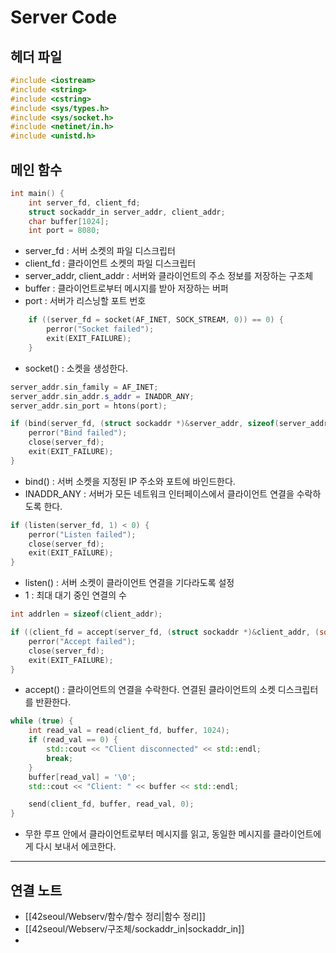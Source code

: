 # Server Code
## 헤더 파일
```cpp
#include <iostream>
#include <string>
#include <cstring>
#include <sys/types.h>
#include <sys/socket.h>
#include <netinet/in.h>
#include <unistd.h>
```

## 메인 함수
```cpp
int main() {
	int server_fd, client_fd;
	struct sockaddr_in server_addr, client_addr;
	char buffer[1024];
	int port = 8080;

```
- server_fd : 서버 소켓의 파일 디스크립터
- client_fd : 클라이언트 소켓의 파일 디스크립터
- server_addr, client_addr : 서버와 클라이언트의 주소 정보를 저장하는 구조체
- buffer : 클라이언트로부터 메시지를 받아 저장하는 버퍼
- port : 서버가 리스닝할 포트 번호
```cpp
	if ((server_fd = socket(AF_INET, SOCK_STREAM, 0)) == 0) {
		perror("Socket failed");
		exit(EXIT_FAILURE);
	}
```
- socket() : 소켓을 생성한다.
```cpp
server_addr.sin_family = AF_INET;
server_addr.sin_addr.s_addr = INADDR_ANY;
server_addr.sin_port = htons(port);

if (bind(server_fd, (struct sockaddr *)&server_addr, sizeof(server_addr)) < 0) {
    perror("Bind failed");
    close(server_fd);
    exit(EXIT_FAILURE);
}
```
- bind() : 서버 소켓을 지정된 IP 주소와 포트에 바인드한다.
- INADDR_ANY : 서버가 모든 네트워크 인터페이스에서 클라이언트 연결을 수락하도록 한다.
```cpp
if (listen(server_fd, 1) < 0) {
    perror("Listen failed");
    close(server_fd);
    exit(EXIT_FAILURE);
}
```
- listen() : 서버 소켓이 클라이언트 연결을 기다라도록 설정
- 1 : 최대 대기 중인 연결의 수
```cpp
int addrlen = sizeof(client_addr);

if ((client_fd = accept(server_fd, (struct sockaddr *)&client_addr, (socklen_t*)&addrlen)) < 0) {
    perror("Accept failed");
    close(server_fd);
    exit(EXIT_FAILURE);
}
```
- accept() : 클라이언트의 연결을 수락한다. 연결된 클라이언트의 소켓 디스크립터를 반환한다.
```cpp
while (true) {
    int read_val = read(client_fd, buffer, 1024);
    if (read_val == 0) {
        std::cout << "Client disconnected" << std::endl;
        break;
    }
    buffer[read_val] = '\0';
    std::cout << "Client: " << buffer << std::endl;

    send(client_fd, buffer, read_val, 0);
}
```
- 무한 루프 안에서 클라이언트로부터 메시지를 읽고, 동일한 메시지를 클라이언트에게 다시 보내서 에코한다.

---
## 연결 노트
- [[42seoul/Webserv/함수/함수 정리|함수 정리]]
- [[42seoul/Webserv/구조체/sockaddr_in|sockaddr_in]]
- 